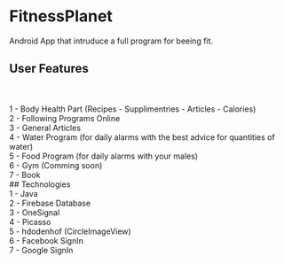 # FitnessPlanet
Android App that intruduce a full program for beeing fit.
</br>
## User Features
</br>
</br>1 - Body Health Part (Recipes - Supplimentries - Articles - Calories)
</br>2 - Following Programs Online
</br>3 - General Articles
</br>4 - Water Program (for daily alarms with the best advice for quantities of water)
</br>5 - Food Program (for daily alarms with your males)
</br>6 - Gym (Comming soon)
</br>7 - Book
</br>
## Technologies
</br>1 - Java
</br>2 - Firebase Database
</br>3 - OneSignal
</br>4 - Picasso
</br>5 - hdodenhof (CircleImageView)
</br>6 - Facebook SignIn
</br>7 - Google SignIn

</br>
</br>

